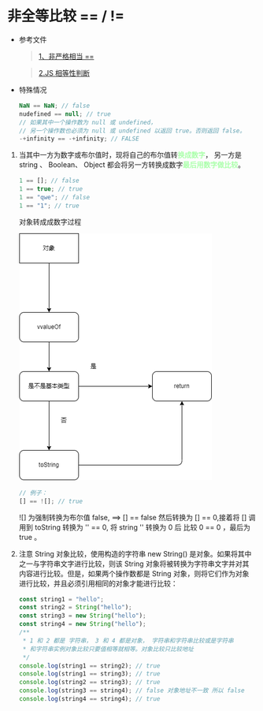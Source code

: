 # 非全等比较 == / !=

- 参考文件

  > [1、非严格相当 ==](https://developer.mozilla.org/zh-CN/docs/Web/JavaScript/Reference/Operators/Equality)

  > [2.JS 相等性判断](https://developer.mozilla.org/zh-CN/docs/Web/JavaScript/Equality_comparisons_and_sameness#%E9%9D%9E%E4%B8%A5%E6%A0%BC%E7%9B%B8%E7%AD%89)

* 特殊情况

  ```js
  NaN == NaN; // false
  nudefined == null; // true
  // 如果其中一个操作数为 null 或 undefined，
  // 另一个操作数也必须为 null 或 undefined 以返回 true。否则返回 false。
  -+infinity == -+infinity; // FALSE
  ```

1. 当其中一方为数字或布尔值时，现将自己的布尔值转<b style="color: #aaffaa">换成数字</b>， 另一方是 string 、 Boolean、 Object 都会将另一方转换成数字<b style="color:#aaffaa">最后用数字做比较</b>。

   ```js
   1 == []; // false
   1 == true; // true
   1 == "qwe"; // false
   1 == "1"; // true
   ```

   对象转成成数字过程

   ![](./img/implicitConversion.png)

   ```js
   // 例子：
   [] == ![]; // true
   ```

   ![] 为强制转换为布尔值 false, ==> [] == false 然后转换为 [] == 0,接着将 [] 调用到 toString 转换为 '' == 0, 将 string '' 转换为 0 后 比较 0 == 0 ，最后为 true 。

2. 注意 String 对象比较，使用构造的字符串 new String() 是对象。如果将其中之一与字符串文字进行比较，则该 String 对象将被转换为字符串文字并对其内容进行比较。但是，如果两个操作数都是 String 对象，则将它们作为对象进行比较，并且必须引用相同的对象才能进行比较：

   ```js
   const string1 = "hello";
   const string2 = String("hello");
   const string3 = new String("hello");
   const string4 = new String("hello");
   /**
    * 1 和 2 都是 字符串， 3 和 4 都是对象， 字符串和字符串比较或是字符串
    * 和字符串实例对象比较只要值相等就相等。对象比较只比较地址
    */
   console.log(string1 == string2); // true
   console.log(string1 == string3); // true
   console.log(string2 == string3); // true
   console.log(string3 == string4); // false 对象地址不一致 所以 false
   console.log(string4 == string4); // true
   ```
